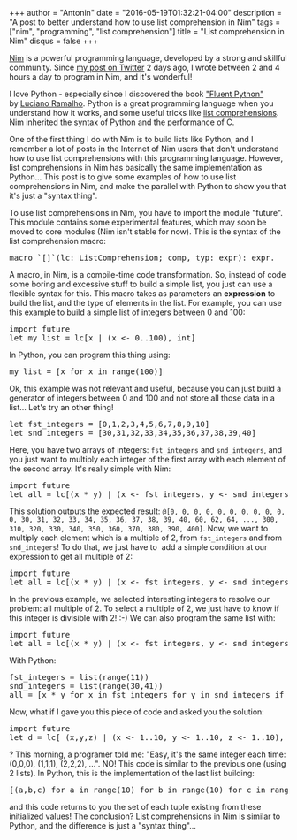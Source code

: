 +++
author = "Antonin"
date = "2016-05-19T01:32:21-04:00"
description = "A post to better understand how to use list comprehension in Nim"
tags = ["nim", "programming", "list comprehension"]
title = "List comprehension in Nim"
disqus = false
+++

[Nim](http://nim-lang.org) is a powerful programming language, developed by a strong and skillful community.
Since [my post on Twitter](https://twitter.com/k0pernicus/status/732358457567780864) 2 days ago, I wrote between 2 and 4 hours a day to program in Nim, and it's wonderful!

I love Python - especially since I discovered the book ["Fluent Python"](http://shop.oreilly.com/product/0636920032519.do) <span class="a-size-small a-color-secondary">by </span><span class="a-size-small a-color-secondary">[Luciano Ramalho](https://github.com/ramalho).
Python is a great programming language when you understand how it works, and some useful tricks like [list comprehensions](http://www.secnetix.de/olli/Python/list_comprehensions.hawk).</span> Nim inherited the syntax of Python and the performance of C.

One of the first thing I do with Nim is to build lists like Python, and I remember a lot of posts in the Internet of Nim users that don't understand how to use list comprehensions with this programming language. However, list comprehensions in Nim has basically the same implementation as Python...
This post is to give some examples of how to use list comprehensions in Nim, and make the parallel with Python to show you that it's just a "syntax thing".

To use list comprehensions in Nim, you have to import the module "future". This module contains some experimental features, which may soon be moved to core modules (Nim isn't stable for now). This is the syntax of the list comprehension macro:

<pre><span class="Keyword">macro</span> <span class="Identifier">`[]`</span><span class="Other">(</span><span class="Identifier">lc</span><span class="Other">:</span> <span class="Identifier">ListComprehension</span><span class="Other">;</span> <span class="Identifier">comp</span><span class="Other">,</span> <span class="Identifier">typ</span><span class="Other">:</span> <span class="Identifier">expr</span><span class="Other">)</span><span class="Other">:</span> <span class="Identifier">expr</span>.</pre>

A macro, in Nim, is a compile-time code transformation. So, instead of code some boring and excessive stuff to build a simple list, you just can use a flexible syntax for this. This macro takes as parameters an **expression** to build the list, and the type of elements in the list. For example, you can use this example to build a simple list of integers between 0 and 100:

<pre>import future
let my_list = lc[x | (x <- 0..100), int]
</pre>

In Python, you can program this thing using:

<pre>my_list = [x for x in range(100)]
</pre>

Ok, this example was not relevant and useful, because you can just build a generator of integers between 0 and 100 and not store all those data in a list... Let's try an other thing!

<pre>let fst_integers = [0,1,2,3,4,5,6,7,8,9,10]
let snd_integers = [30,31,32,33,34,35,36,37,38,39,40]
</pre>

Here, you have two arrays of integers: `fst_integers` and `snd_integers`, and you just want to multiply each integer of the first array with each element of the second array. It's really simple with Nim:

<pre>import future
let all = lc[(x * y) | (x <- fst_integers, y <- snd_integers), int].
</pre>

This solution outputs the expected result: `@[0, 0, 0, 0, 0, 0, 0, 0, 0, 0, 0, 30, 31, 32, 33, 34, 35, 36, 37, 38, 39, 40, 60, 62, 64, ..., 300, 310, 320, 330, 340, 350, 360, 370, 380, 390, 400]`. Now, we want to multiply each element which is a multiple of 2, from `fst_integers` and from `snd_integers`! To do that, we just have to  add a simple condition at our expression to get all multiple of 2:

<pre>import future
let all = lc[(x * y) | (x <- fst_integers, y <- snd_integers, x mod 2 == 0 and y mod 2 == 0), int].
</pre>

In the previous example, we selected interesting integers to resolve our problem: all multiple of 2\. To select a multiple of 2, we just have to know if this integer is divisible with 2! :-) We can also program the same list with:

<pre>import future
let all = lc[(x * y) | (x <- fst_integers, y <- snd_integers, x mod 2 == 0, y mod 2 == 0), int].</pre>

With Python:

<pre>fst_integers = list(range(11))
snd_integers = list(range(30,41))
all = [x * y for x in fst_integers for y in snd_integers if (x % 2 == 0 and y % 2 == 0)]</pre>

Now, what if I gave you this piece of code and asked you the solution:

<pre>import future
let d = lc[ (x,y,z) | (x <- 1..10, y <- 1..10, z <- 1..10), tuple[a,b,c:int] ]
</pre>

? This morning, a programer told me: "Easy, it's the same integer each time: (0,0,0), (1,1,1), (2,2,2), ...". NO! This code is similar to the previous one (using 2 lists). In Python, this is the implementation of the last list building:

<pre>[(a,b,c) for a in range(10) for b in range(10) for c in range(10)]
</pre>

and this code returns to you the set of each tuple existing from these initialized values! The conclusion? List comprehensions in Nim is similar to Python, and the difference is just a "syntax thing"...
